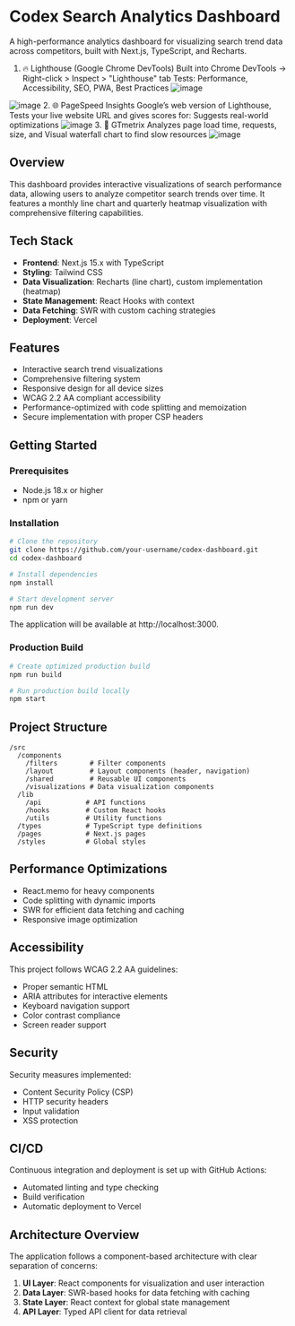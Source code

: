 # Codex Search Analytics Dashboard

A high-performance analytics dashboard for visualizing search trend data across competitors, built with Next.js, TypeScript, and Recharts.
1. 🔥 Lighthouse (Google Chrome DevTools) 
Built into Chrome DevTools → Right-click > Inspect > "Lighthouse" tab  Tests: Performance, Accessibility, SEO, PWA, Best Practices
![image](https://github.com/user-attachments/assets/46e30107-b184-4ba6-9563-8b945432f09a)

![image](https://github.com/user-attachments/assets/b4e34454-3179-4787-85b9-643c84e80759)
2. 🌐 PageSpeed Insights
Google’s web version of Lighthouse, Tests your live website URL and gives scores for: 
Suggests real-world optimizations
![image](https://github.com/user-attachments/assets/67af4c20-16e4-4646-bedb-b69f935d13db)
3. 🧪 GTmetrix
Analyzes page load time, requests, size, and Visual waterfall chart to find slow resources
![image](https://github.com/user-attachments/assets/c3b1a9f9-9cfb-4473-939f-ea490d7c6ef3)
 
## Overview

This dashboard provides interactive visualizations of search performance data, allowing users to analyze competitor search trends over time. It features a monthly line chart and quarterly heatmap visualization with comprehensive filtering capabilities.

## Tech Stack

- **Frontend**: Next.js 15.x with TypeScript
- **Styling**: Tailwind CSS
- **Data Visualization**: Recharts (line chart), custom implementation (heatmap)
- **State Management**: React Hooks with context
- **Data Fetching**: SWR with custom caching strategies
- **Deployment**: Vercel

## Features

- Interactive search trend visualizations
- Comprehensive filtering system
- Responsive design for all device sizes
- WCAG 2.2 AA compliant accessibility
- Performance-optimized with code splitting and memoization
- Secure implementation with proper CSP headers

## Getting Started

### Prerequisites

- Node.js 18.x or higher
- npm or yarn

### Installation

```bash
# Clone the repository
git clone https://github.com/your-username/codex-dashboard.git
cd codex-dashboard

# Install dependencies
npm install

# Start development server
npm run dev
```

The application will be available at http://localhost:3000.

### Production Build

```bash
# Create optimized production build
npm run build

# Run production build locally
npm start
```

## Project Structure

```
/src
  /components
    /filters        # Filter components
    /layout         # Layout components (header, navigation)
    /shared         # Reusable UI components
    /visualizations # Data visualization components
  /lib
    /api           # API functions
    /hooks         # Custom React hooks
    /utils         # Utility functions
  /types           # TypeScript type definitions
  /pages           # Next.js pages
  /styles          # Global styles
```

## Performance Optimizations

- React.memo for heavy components
- Code splitting with dynamic imports
- SWR for efficient data fetching and caching
- Responsive image optimization

## Accessibility

This project follows WCAG 2.2 AA guidelines:

- Proper semantic HTML
- ARIA attributes for interactive elements
- Keyboard navigation support
- Color contrast compliance
- Screen reader support

## Security

Security measures implemented:

- Content Security Policy (CSP)
- HTTP security headers
- Input validation
- XSS protection

## CI/CD

Continuous integration and deployment is set up with GitHub Actions:

- Automated linting and type checking
- Build verification
- Automatic deployment to Vercel

## Architecture Overview

The application follows a component-based architecture with clear separation of concerns:

1. **UI Layer**: React components for visualization and user interaction
2. **Data Layer**: SWR-based hooks for data fetching with caching
3. **State Layer**: React context for global state management
4. **API Layer**: Typed API client for data retrieval

